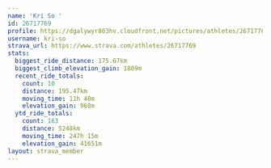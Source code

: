 ```yaml
---
name: 'Kri So '
id: 26717769
profile: https://dgalywyr863hv.cloudfront.net/pictures/athletes/26717769/7761026/14/large.jpg
username: kri-so
strava_url: https://www.strava.com/athletes/26717769
stats:
  biggest_ride_distance: 175.67km
  biggest_climb_elevation_gain: 1809m
  recent_ride_totals:
    count: 10
    distance: 195.47km
    moving_time: 11h 48m
    elevation_gain: 968m
  ytd_ride_totals:
    count: 163
    distance: 5248km
    moving_time: 247h 15m
    elevation_gain: 41651m
layout: strava_member
--- 
```

